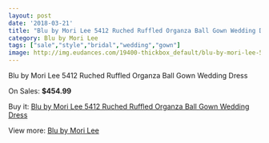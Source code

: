 ```yaml
---
layout: post
date: '2018-03-21'
title: "Blu by Mori Lee 5412 Ruched Ruffled Organza Ball Gown Wedding Dress"
category: Blu by Mori Lee
tags: ["sale","style","bridal","wedding","gown"]
image: http://img.eudances.com/19400-thickbox_default/blu-by-mori-lee-5412-ruched-ruffled-organza-ball-gown-wedding-dress.jpg
---
```

Blu by Mori Lee 5412 Ruched Ruffled Organza Ball Gown Wedding Dress

On Sales: **$454.99**
<a href="https://www.eudances.com/en/blu-by-mori-lee/5769-blu-by-mori-lee-5412-ruched-ruffled-organza-ball-gown-wedding-dress.html"><amp-img layout="responsive" width="600" height="600" src="//img.eudances.com/19400-thickbox_default/blu-by-mori-lee-5412-ruched-ruffled-organza-ball-gown-wedding-dress.jpg" alt="Blu by Mori Lee 5412 Ruched Ruffled Organza Ball Gown Wedding Dress 0" /></a>
<a href="https://www.eudances.com/en/blu-by-mori-lee/5769-blu-by-mori-lee-5412-ruched-ruffled-organza-ball-gown-wedding-dress.html"><amp-img layout="responsive" width="600" height="600" src="//img.eudances.com/19402-thickbox_default/blu-by-mori-lee-5412-ruched-ruffled-organza-ball-gown-wedding-dress.jpg" alt="Blu by Mori Lee 5412 Ruched Ruffled Organza Ball Gown Wedding Dress 1" /></a>
<a href="https://www.eudances.com/en/blu-by-mori-lee/5769-blu-by-mori-lee-5412-ruched-ruffled-organza-ball-gown-wedding-dress.html"><amp-img layout="responsive" width="600" height="600" src="//img.eudances.com/19401-thickbox_default/blu-by-mori-lee-5412-ruched-ruffled-organza-ball-gown-wedding-dress.jpg" alt="Blu by Mori Lee 5412 Ruched Ruffled Organza Ball Gown Wedding Dress 2" /></a>

Buy it: [Blu by Mori Lee 5412 Ruched Ruffled Organza Ball Gown Wedding Dress](https://www.eudances.com/en/blu-by-mori-lee/5769-blu-by-mori-lee-5412-ruched-ruffled-organza-ball-gown-wedding-dress.html "Blu by Mori Lee 5412 Ruched Ruffled Organza Ball Gown Wedding Dress")

View more: [Blu by Mori Lee](https://www.eudances.com/en/39-blu-by-mori-lee "Blu by Mori Lee")